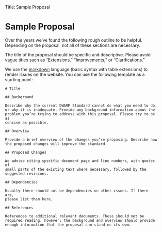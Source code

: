 Title: Sample Proposal

# Sample Proposal

Over the years we’ve found the following rough outline to be helpful.
Depending on the proposal, not all of these sections are necessary.

The title of the proposal should be specific and descriptive.
Please avoid vague titles such as “Extensions,” “Improvements,”
or “Clarifications.”

We use the [markdown][md] language (basic syntax with table extensions)
to render issues on the website. You can use the following template
as a starting point:

    # Title

    ## Background

    Describe why the current DWARF Standard cannot do what you need to do,
    or why it is inadequate. Provide any background information about the
    problem you’re trying to address with this proposal. Please try to be as
    concise as possible.

    ## Overview

    Provide a brief overview of the changes you’re proposing. Describe how
    the proposed changes will improve the standard.

    ## Proposed Changes

    We advise citing specific document page and line numbers, with quotes of
    small parts of the existing text where necessary, followed by the
    suggested revisions.

    ## Dependencies

    Usually there should not be dependencies on other issues. If there are,
    please list them here.

    ## References

    References to additional relevant documents. These should not be
    required reading, however; the background and overview should provide
    enough information that the proposal can stand on its own.

[md]: https://www.markdownguide.org/

